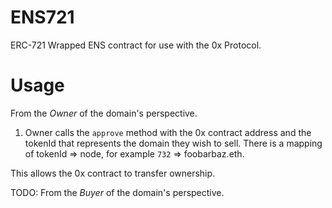 # ENS721

ERC-721 Wrapped ENS contract for use with the 0x Protocol.

# Usage

From the _Owner_ of the domain's perspective.
1. Owner calls the `approve` method with the 0x contract address and the tokenId that represents the domain they wish to sell. There is a mapping of tokenId => node, for example `732` => foobarbaz.eth. 

This allows the 0x contract to transfer ownership.

TODO: From the _Buyer_ of the domain's perspective.

